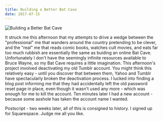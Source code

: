 ```yaml
---
title: Building a Better Bat Cave
date: 2017-07-15
---
```


![Building a Better Bat Cave](https://source.unsplash.com/hopX_jpVtRM/1600x900)

It struck me this afternoon that my attempts to drive a wedge between the "professional" me that wanders around the country pretending to be clever, and the "real" me that reads comic books, watches cult movies, and eats far too much rubbish are essentially the same as buiding an online Bat Cave. Unfortunately I don't have the seemingly infinite resources available to Bruce Wayne, so my Bat Cave requires a little imagination. This afternoon's project involved deactivating my old Tumblr account. You might think this relatively easy - until you discover that between them, Yahoo and Tumblr have spectacularly broken the deactivation process. I lucked into finding a blog post informing me that they had accidentally left the old password reset page in place, even though it wasn't used any more - which was enough for me to kill the account. Ten minutes later I had a new account - because some asshole has taken the account name I wanted.

Postscript - two weeks later, all of this is consigned to history. I signed up for Squarespace. Judge me all you like.